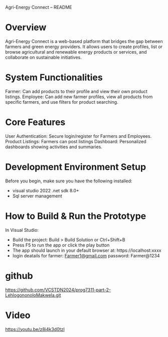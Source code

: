 ﻿Agri-Energy Connect – README

# Overview
Agri-Energy Connect is a web-based platform that bridges the gap between farmers and green energy providers.
It allows users to create profiles, list or browse agricultural and renewable energy products or services, and collaborate on sustainable initiatives.

# System Functionalities
Farmer:  Can add products to their profile and view their own product listings.
Employee: Can add new farmer profiles, view all products from specific farmers, and use filters for product searching.

# Core Features
User Authentication: Secure login/register for Farmers and Employees.
Product Listings: Farmers can post listings
Dashboard: Personalized dashboards showing activities and summaries.

# Development Environment Setup
Before you begin, make sure you have the following installed:
- visual studio 2022 .net sdk 8.0+
- Sql server management


# How to Build & Run the Prototype
In Visual Studio:
- Build the project: Build > Build Solution or Ctrl+Shift+B
- Press F5 to run the app or click the play button
- The app should launch in your default browser at:
https://localhost:xxxx
- login deatails for farmer:  Farmer1@gmail.com     password: Farmer@1234

# github
https://github.com/VCSTDN2024/prog7311-part-2-LehlogononoloMakwela.git

# Video
https://youtu.be/z8i4k3d0tzI


